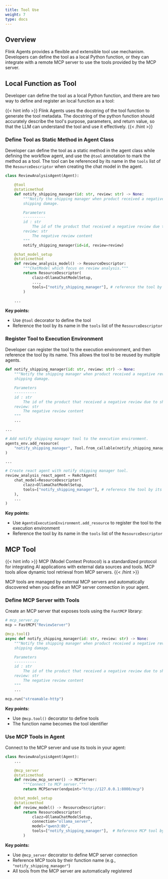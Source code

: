 ```yaml
---
title: Tool Use
weight: 7
type: docs
---
```

<!--
Licensed to the Apache Software Foundation (ASF) under one
or more contributor license agreements.  See the NOTICE file
distributed with this work for additional information
regarding copyright ownership.  The ASF licenses this file
to you under the Apache License, Version 2.0 (the
"License"); you may not use this file except in compliance
with the License.  You may obtain a copy of the License at

  http://www.apache.org/licenses/LICENSE-2.0

Unless required by applicable law or agreed to in writing,
software distributed under the License is distributed on an
"AS IS" BASIS, WITHOUT WARRANTIES OR CONDITIONS OF ANY
KIND, either express or implied.  See the License for the
specific language governing permissions and limitations
under the License.
-->

## Overview

Flink Agents provides a flexible and extensible tool use mechanism. Developers can define the tool as a local Python function, or they can integrate with a remote MCP server to use the tools provided by the MCP server.

## Local Function as Tool

Developer can define the tool as a local Python function, and there are two way to define and register an local function as a tool:

{{< hint info >}}
Flink Agents uses the docstring of the tool function to generate the tool metadata. The docstring of the python function should accurately describe the tool's purpose, parameters, and return value, so that the LLM can understand the tool and use it effectively.
{{< /hint >}}

### Define Tool as Static Method in Agent Class

Developer can define the tool as a static method in the agent class while defining the workflow agent, and use the `@tool` annotation to mark the method as a tool. The tool can be referenced by its name in the `tools` list of the `ResourceDescriptor` when creating the chat model in the agent.

```python
class ReviewAnalysisAgent(Agent):

    @tool
    @staticmethod
    def notify_shipping_manager(id: str, review: str) -> None:
        """Notify the shipping manager when product received a negative review due to
        shipping damage.

        Parameters
        ----------
        id : str
            The id of the product that received a negative review due to shipping damage
        review: str
            The negative review content
        """
        notify_shipping_manager(id=id, review=review)

    @chat_model_setup
    @staticmethod
    def review_analysis_model() -> ResourceDescriptor:
        """ChatModel which focus on review analysis."""
        return ResourceDescriptor(
            clazz=OllamaChatModelSetup,
            ...,
            tools=["notify_shipping_manager"], # reference the tool by its name
        )
    
    ...
```

**Key points:**
- Use `@tool` decorator to define the tool
- Reference the tool by its name in the `tools` list of the `ResourceDescriptor`


### Register Tool to Execution Environment

Developer can register the tool to the execution environment, and then reference the tool by its name. This allows the tool to be reused by multiple agents.

```python
def notify_shipping_manager(id: str, review: str) -> None:
    """Notify the shipping manager when product received a negative review due to
    shipping damage.

    Parameters
    ----------
    id : str
        The id of the product that received a negative review due to shipping damage
    review: str
        The negative review content
    """
    ...

...

# Add notify shipping manager tool to the execution environment.
agents_env.add_resource(
    "notify_shipping_manager", Tool.from_callable(notify_shipping_manager)
)

...

# Create react agent with notify shipping manager tool.
review_analysis_react_agent = ReActAgent(
    chat_model=ResourceDescriptor(
        clazz=OllamaChatModelSetup,
        tools=["notify_shipping_manager"], # reference the tool by its name
    ),
    ...
)
```

**Key points:**
- Use `AgentsExecutionEnvironment.add_resource` to register the tool to the execution environment
- Reference the tool by its name in the `tools` list of the `ResourceDescriptor`

## MCP Tool

{{< hint info >}}
MCP (Model Context Protocol) is a standardized protocol for integrating AI applications with external data sources and tools. MCP tools allow dynamic tool retrieval from MCP servers.
{{< /hint >}}

MCP tools are managed by external MCP servers and automatically discovered when you define an MCP server connection in your agent.

### Define MCP Server with Tools

Create an MCP server that exposes tools using the `FastMCP` library:

```python
# mcp_server.py
mcp = FastMCP("ReviewServer")

@mcp.tool()
async def notify_shipping_manager(id: str, review: str) -> None:
    """Notify the shipping manager when product received a negative review due to
    shipping damage.

    Parameters
    ----------
    id : str
        The id of the product that received a negative review due to shipping damage
    review: str
        The negative review content
    """
    ...

mcp.run("streamable-http")
```

**Key points:**
- Use `@mcp.tool()` decorator to define tools
- The function name becomes the tool identifier

### Use MCP Tools in Agent

Connect to the MCP server and use its tools in your agent:

```python
class ReviewAnalysisAgent(Agent):
    ...

    @mcp_server
    @staticmethod
    def review_mcp_server() -> MCPServer:
        """Connect to MCP server."""
        return MCPServer(endpoint="http://127.0.0.1:8000/mcp")

    @chat_model_setup
    @staticmethod
    def review_model() -> ResourceDescriptor:
        return ResourceDescriptor(
            clazz=OllamaChatModelSetup,
            connection="ollama_server",
            model="qwen3:8b",
            tools=["notify_shipping_manager"],  # Reference MCP tool by name
        )
```

**Key points:**
- Use `@mcp_server` decorator to define MCP server connection
- Reference MCP tools by their function name (e.g., `"notify_shipping_manager"`)
- All tools from the MCP server are automatically registered